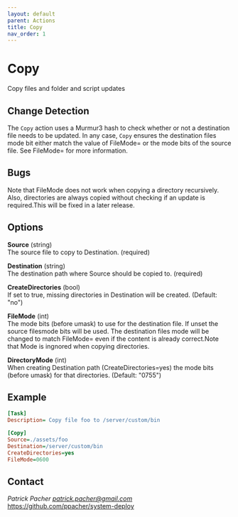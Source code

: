 ```yaml
---
layout: default
parent: Actions
title: Copy
nav_order: 1
---
```

# Copy
Copy files and folder and script updates

## Change Detection

The `Copy` action uses a Murmur3 hash to check whether or not a destination file
needs to be updated. In any case, `Copy` ensures the destination files mode bit
either match the value of FileMode= or the mode bits of the source file. See
FileMode= for more information.

## Bugs

Note that FileMode does not work when copying a directory recursively. Also,
directories are always copied without checking if an update is required.This
will be fixed in a later release.

## Options

   **Source** (string)  
      The source file to copy to Destination. (required)

   **Destination** (string)  
      The destination path where Source should be copied to. (required)

   **CreateDirectories** (bool)  
      If set to true, missing directories in Destination will be created.
      (Default: "no")

   **FileMode** (int)  
      The mode bits (before umask) to use for the destination file. If unset the
      source filesmode bits will be used. The destination files mode will be
      changed to match FileMode= even if the content is already correct.Note
      that Mode is ingnored when copying directories.

   **DirectoryMode** (int)  
      When creating Destination path (CreateDirectories=yes) the mode bits
      (before umask) for that directories. (Default: "0755")


## Example

```ini
[Task]
Description= Copy file foo to /server/custom/bin

[Copy]
Source=./assets/foo
Destination=/server/custom/bin
CreateDirectories=yes
FileMode=0600
```

## Contact

*Patrick Pacher <patrick.pacher@gmail.com>*  
https://github.com/ppacher/system-deploy  
